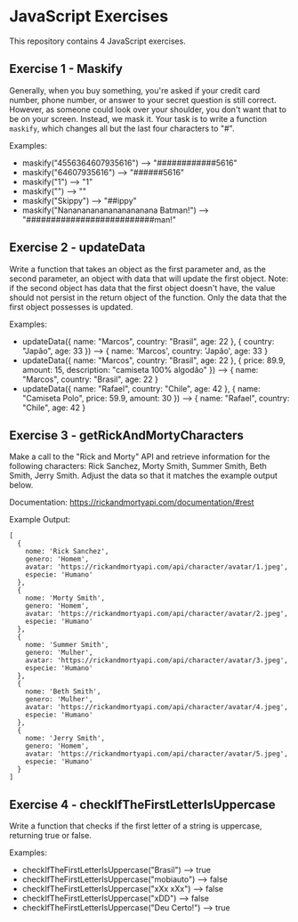 # JavaScript Exercises

This repository contains 4 JavaScript exercises.

## Exercise 1 - Maskify

Generally, when you buy something, you're asked if your credit card number, phone number, or answer to
your secret question is still correct. However, as someone could look over your shoulder, you don't want
that to be on your screen. Instead, we mask it. Your task is to write a function `maskify`, which changes
all but the last four characters to "#".

Examples:

- maskify("4556364607935616") --> "############5616"
- maskify("64607935616") --> "######5616"
- maskify("1") --> "1"
- maskify("") --> ""
- maskify("Skippy") --> "##ippy"
- maskify("Nanananananananananana Batman!") --> "##########################man!"


## Exercise 2 - updateData

Write a function that takes an object as the first parameter and, as the second parameter, an object
with data that will update the first object.
Note: if the second object has data that the first object doesn't have, the value should not persist
in the return object of the function. Only the data that the first object possesses is updated.

Examples:

- updateData({ name: "Marcos", country: "Brasil", age: 22 }, { country: "Japão", age: 33 }) --> { name: 'Marcos', country: 'Japão', age: 33 }
- updateData({ name: "Marcos", country: "Brasil", age: 22 }, { price: 89.9, amount: 15, description: "camiseta 100% algodão" }) --> { name: "Marcos", country: "Brasil", age: 22 }
- updateData({ name: "Rafael", country: "Chile", age: 42 }, { name: "Camiseta Polo", price: 59.9, amount: 30 }) --> { name: "Rafael", country: "Chile", age: 42 }


## Exercise 3 - getRickAndMortyCharacters

Make a call to the "Rick and Morty" API and retrieve information for the following characters: Rick
Sanchez, Morty Smith, Summer Smith, Beth Smith, Jerry Smith. Adjust the data so that it matches the
example output below.

Documentation: https://rickandmortyapi.com/documentation/#rest

Example Output:

```
[
  {
    nome: 'Rick Sanchez',
    genero: 'Homem',
    avatar: 'https://rickandmortyapi.com/api/character/avatar/1.jpeg',
    especie: 'Humano'
  },
  {
    nome: 'Morty Smith',
    genero: 'Homem',
    avatar: 'https://rickandmortyapi.com/api/character/avatar/2.jpeg',
    especie: 'Humano'
  },
  {
    nome: 'Summer Smith',
    genero: 'Mulher',
    avatar: 'https://rickandmortyapi.com/api/character/avatar/3.jpeg',
    especie: 'Humano'
  },
  {
    nome: 'Beth Smith',
    genero: 'Mulher',
    avatar: 'https://rickandmortyapi.com/api/character/avatar/4.jpeg',
    especie: 'Humano'
  },
  {
    nome: 'Jerry Smith',
    genero: 'Homem',
    avatar: 'https://rickandmortyapi.com/api/character/avatar/5.jpeg',
    especie: 'Humano'
  }
]
```

## Exercise 4 - checkIfTheFirstLetterIsUppercase

Write a function that checks if the first letter of a string is uppercase, returning true or false.

Examples:

- checkIfTheFirstLetterIsUppercase("Brasil") --> true
- checkIfTheFirstLetterIsUppercase("mobiauto") --> false
- checkIfTheFirstLetterIsUppercase("xXx xXx") --> false
- checkIfTheFirstLetterIsUppercase("xDD") --> false
- checkIfTheFirstLetterIsUppercase("Deu Certo!") --> true